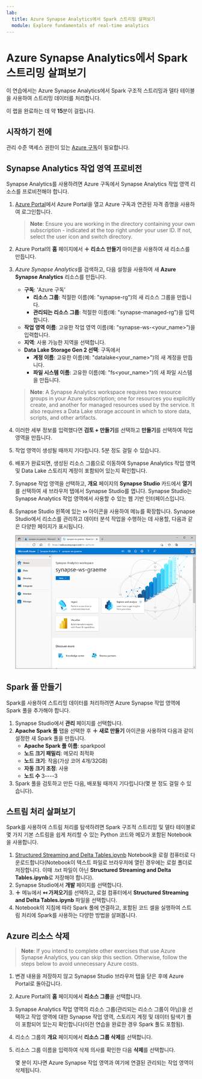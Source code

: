```yaml
---
lab:
  title: Azure Synapse Analytics에서 Spark 스트리밍 살펴보기
  module: Explore fundamentals of real-time analytics
---
```


# <a name="explore-spark-streaming-in-azure-synapse-analytics"></a>Azure Synapse Analytics에서 Spark 스트리밍 살펴보기

이 연습에서는 Azure Synapse Analytics에서 Spark 구조적 스트리밍과 델타 테이블을 사용하여 스트리밍 데이터를 처리합니다.

이 랩을 완료하는 데 약 **15**분이 걸립니다.

## <a name="before-you-start"></a>시작하기 전에

관리 수준 액세스 권한이 있는 [Azure 구독](https://azure.microsoft.com/free)이 필요합니다.

## <a name="provision-a-synapse-analytics-workspace"></a>Synapse Analytics 작업 영역 프로비전

Synapse Analytics를 사용하려면 Azure 구독에서 Synapse Analytics 작업 영역 리소스를 프로비전해야 합니다.

1. [Azure Portal](https://portal.azure.com?azure-portal=true)에서 Azure Portal을 열고 Azure 구독과 연관된 자격 증명을 사용하여 로그인합니다.

    > <bpt id="p1">**</bpt>Note<ept id="p1">**</ept>: Ensure you are working in the directory containing your own subscription - indicated at the top right under your user ID. If not, select the user icon and switch directory.

2. Azure Portal의 **홈** 페이지에서 **&#65291; 리소스 만들기** 아이콘을 사용하여 새 리소스를 만듭니다.
3. *Azure Synapse Analytics*를 검색하고, 다음 설정을 사용하여 새 **Azure Synapse Analytics** 리소스를 만듭니다.
    - **구독**: ‘Azure 구독’
        - **리소스 그룹**: 적절한 이름(예: "synapse-rg")의 새 리소스 그룹을 만듭니다.
        - **관리되는 리소스 그룹**: 적절한 이름(예: "synapse-managed-rg")을 입력합니다.
    - **작업 영역 이름**: 고유한 작업 영역 이름(예: "synapse-ws-<your_name>”)을 입력합니다.
    - **지역**: 사용 가능한 지역을 선택합니다.
    - **Data Lake Storage Gen 2 선택**: 구독에서
        - **계정 이름**: 고유한 이름(예: "datalake<your_name>")의 새 계정을 만듭니다.
        - **파일 시스템 이름**: 고유한 이름(예: "fs<your_name>")의 새 파일 시스템을 만듭니다.

    > <bpt id="p1">**</bpt>Note<ept id="p1">**</ept>: A Synapse Analytics workspace requires two resource groups in your Azure subscription; one for resources you explicitly create, and another for managed resources used by the service. It also requires a Data Lake storage account in which to store data, scripts, and other artifacts.

4. 이러한 세부 정보를 입력했다면 **검토 + 만들기**를 선택하고 **만들기**를 선택하여 작업 영역을 만듭니다.
5. 작업 영역이 생성될 때까지 기다립니다. 5분 정도 걸릴 수 있습니다.
6. 배포가 완료되면, 생성된 리소스 그룹으로 이동하여 Synapse Analytics 작업 영역 및 Data Lake 스토리지 계정이 포함되어 있는지 확인합니다.
7. Synapse 작업 영역을 선택하고, **개요** 페이지의 **Synapse Studio** 카드에서 **열기**를 선택하여 새 브라우저 탭에서 Synapse Studio를 엽니다. Synapse Studio는 Synapse Analytics 작업 영역에서 사용할 수 있는 웹 기반 인터페이스입니다.
8. Synapse Studio 왼쪽에 있는 **&rsaquo;&rsaquo;** 아이콘을 사용하여 메뉴를 확장합니다. Synapse Studio에서 리소스를 관리하고 데이터 분석 작업을 수행하는 데 사용할, 다음과 같은 다양한 페이지가 표시됩니다.

    ![Synapse Studio](images/synapse-studio.png)

## <a name="create-a-spark-pool"></a>Spark 풀 만들기

Spark를 사용하여 스트리밍 데이터를 처리하려면 Azure Synapse 작업 영역에 Spark 풀을 추가해야 합니다.

1. Synapse Studio에서 **관리** 페이지를 선택합니다.
2. **Apache Spark 풀** 탭을 선택한 후 **&#65291; 새로 만들기** 아이콘을 사용하여 다음과 같이 설정한 새 Spark 풀을 만듭니다.
    - **Apache Spark 풀 이름**: sparkpool
    - **노드 크기 패밀리**: 메모리 최적화
    - **노드 크기**: 작음(가상 코어 4개/32GB)
    - **자동 크기 조정**: 사용
    - **노드 수** 3----3
3. Spark 풀을 검토하고 만든 다음, 배포될 때까지 기다립니다(몇 분 정도 걸릴 수 있습니다).

## <a name="explore-stream-processing"></a>스트림 처리 살펴보기

Spark를 사용하여 스트림 처리를 탐색하려면 Spark 구조적 스트리밍 및 델타 테이블로 몇 가지 기본 스트림을 쉽게 처리할 수 있는 Python 코드와 메모가 포함된 Notebook을 사용합니다.

1. [Structured Streaming and Delta Tables.ipynb](https://github.com/MicrosoftLearning/DP-900T00A-Azure-Data-Fundamentals/raw/master/streaming/Spark%20Structured%20Streaming%20and%20Delta%20Tables.ipynb) Notebook을 로컬 컴퓨터로 다운로드합니다(Notebook이 텍스트 파일로 브라우저에 열린 경우에는 로컬 폴더로 저장합니다. 이때 .txt 파일이 아닌 **Structured Streaming and Delta Tables.ipynb**로 저장해야 합니다).
2. Synapse Studio에서 **개발** 페이지를 선택합니다.
3. **&#65291;** 메뉴에서 **&#8612; 가져오기**를 선택하고, 로컬 컴퓨터에서 **Structured Streaming and Delta Tables.ipynb** 파일을 선택합니다.
4. Notebook의 지침에 따라 Spark 풀에 연결하고, 포함된 코드 셀을 실행하여 스트림 처리에 Spark를 사용하는 다양한 방법을 살펴봅니다.

## <a name="delete-azure-resources"></a>Azure 리소스 삭제

> <bpt id="p1">**</bpt>Note<ept id="p1">**</ept>: If you intend to complete other exercises that use Azure Synapse Analytics, you can skip this section. Otherwise, follow the steps below to avoid unnecessary Azure costs.

1. 변경 내용을 저장하지 않고 Synapse Studio 브라우저 탭을 닫은 후에 Azure Portal로 돌아갑니다.
1. Azure Portal의 **홈** 페이지에서 **리소스 그룹**을 선택합니다.
1. Synapse Analytics 작업 영역의 리소스 그룹(관리되는 리소스 그룹이 아님)을 선택하고 작업 영역에 대한 Synapse 작업 영역, 스토리지 계정 및 데이터 탐색기 풀이 포함되어 있는지 확인합니다(이전 연습을 완료한 경우 Spark 풀도 포함됨).
1. 리소스 그룹의 **개요** 페이지에서 **리소스 그룹 삭제**를 선택합니다.
1. 리소스 그룹 이름을 입력하여 삭제 의사를 확인한 다음 **삭제**를 선택합니다.

    몇 분이 지나면 Azure Synapse 작업 영역과 여기에 연결된 관리되는 작업 영역이 삭제됩니다.
